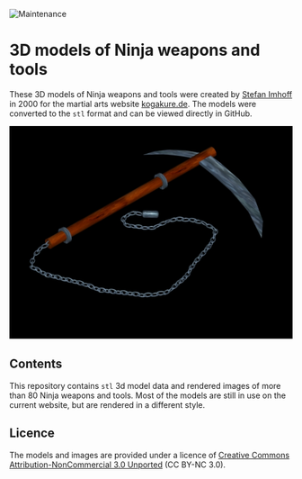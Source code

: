 ![Maintenance](https://img.shields.io/maintenance/yes/2018.svg)

# 3D models of Ninja weapons and tools

These 3D models of Ninja weapons and tools were created by [Stefan Imhoff](https://stefanimhoff.de) in 2000 for the martial arts website [kogakure.de](https://kogakure.de). The models were converted to the `stl` format and can be viewed directly in GitHub.

![Rendered image of an Ōgama](img/ogama.jpg)

## Contents

This repository contains `stl` 3d model data and rendered images of more than 80 Ninja weapons and tools. Most of the models are still in use on the current website, but are rendered in a different style.

## Licence

The models and images are provided under a licence of [Creative Commons Attribution-NonCommercial 3.0 Unported](http://creativecommons.org/licenses/by-nc/3.0/) (CC BY-NC 3.0).
